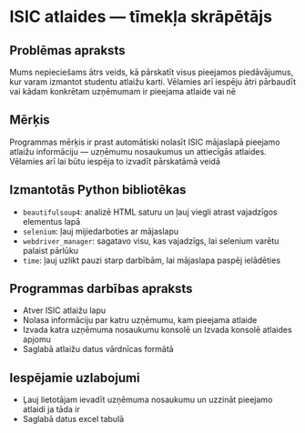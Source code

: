 # ISIC atlaides — tīmekļa skrāpētājs

## Problēmas apraksts

Mums nepieciešams ātrs veids, kā pārskatīt visus pieejamos piedāvājumus, kur varam izmantot studentu atlaižu karti. Vēlamies arī iespēju ātri pārbaudīt vai kādam konkrētam uzņēmumam ir pieejama atlaide vai nē

## Mērķis

Programmas mērķis ir prast automātiski nolasīt ISIC mājaslapā pieejamo atlaižu informāciju — uzņēmumu nosaukumus un attiecīgās atlaides. Vēlamies arī lai būtu iespēja to izvadīt pārskatāmā veidā 

## Izmantotās Python bibliotēkas

- `beautifulsoup4`: analizē HTML saturu un ļauj viegli atrast vajadzīgos elementus lapā
-  `selenium`: ļauj mijiedarboties ar mājaslapu
-  `webdriver_manager`: sagatavo visu, kas vajadzīgs, lai selenium varētu palaist pārlūku
-  `time`: ļauj uzlikt pauzi starp darbībām, lai mājaslapa paspēj ielādēties

## Programmas darbības apraksts

- Atver ISIC atlaižu lapu
- Nolasa informāciju par katru uzņēmumu, kam pieejama atlaide
- Izvada katra uzņēmuma nosaukumu konsolē un Izvada konsolē atlaides apjomu
-  Saglabā atlaižu datus vārdnīcas formātā

## Iespējamie uzlabojumi

- Ļauj lietotājam ievadīt uzņēmuma nosaukumu un uzzināt pieejamo atlaidi ja tāda ir
- Saglabā datus excel tabulā
  

